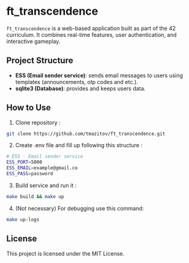 # ft_transcendence

`ft_transcendence` is a web-based application built as part of the 42 curriculum. It combines real-time features, user authentication, and interactive gameplay.


## Project Structure
- **ESS (Email sender service)**: sends email messages to users using templates  (announcements, otp codes and etc.).
- **sqlite3 (Database)**: provides and keeps users data.

## How to Use
1. Clone repository :
```bash
git clone https://github.com/tmazitov/ft_transcendence.git
```

2. Create .env file and fill up following this structure :
```bash
# ESS - Email sender service
ESS_PORT=5000
ESS_EMAIL=example@gmail.co
ESS_PASS=password
```

3. Build service and run it :
```bash 
make build && make up
```

4. (Not necessary) For debugging use this command:
```bash
make up-logs
```

## License
This project is licensed under the MIT License.